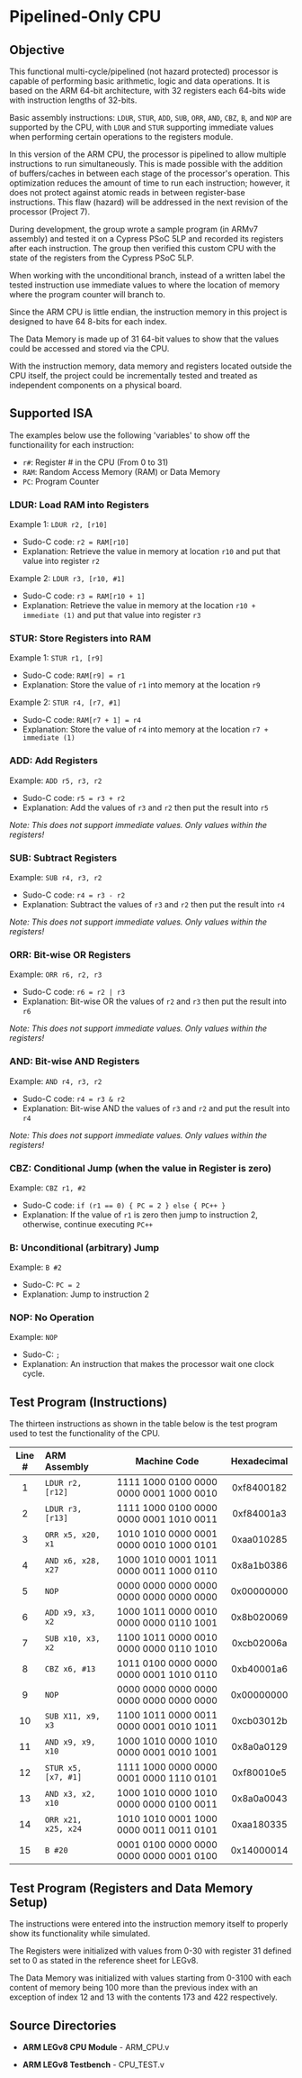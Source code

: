 # Pipelined-Only CPU

## Objective

This functional multi-cycle/pipelined (not hazard protected) processor is capable of performing basic arithmetic, logic and data operations. It is based on the ARM 64-bit architecture, with 32 registers each 64-bits wide with instruction lengths of 32-bits. 

Basic assembly instructions: `LDUR`, `STUR`, `ADD`, `SUB`, `ORR`, `AND`, `CBZ`, `B`, and `NOP` are supported by the CPU, with `LDUR` and `STUR` supporting immediate values when performing certain operations to the registers module.

In this version of the ARM CPU, the processor is pipelined to allow multiple instructions to run simultaneously. This is made possible with the addition of buffers/caches in between each stage of the processor's operation. This optimization reduces the amount of time to run each instruction; however, it does not protect against atomic reads in between register-base instructions. This flaw (hazard) will be addressed in the next revision of the processor (Project 7).

During development, the group wrote a sample program (in ARMv7 assembly) and tested it on a Cypress PSoC 5LP and recorded its registers after each instruction. The group then verified this custom CPU with the state of the registers from the Cypress PSoC 5LP.

When working with the unconditional branch, instead of a written label the tested instruction use immediate values to where the location of memory where the program counter will branch to. 

Since the ARM CPU is little endian, the instruction memory in this project is designed to have 64 8-bits for each index. 

The Data Memory is made up of 31 64-bit values to show that the values could be accessed and stored via the CPU. 

With the instruction memory, data memory and registers located outside the CPU itself, the project could be incrementally tested and treated as independent components on a physical board. 

## Supported ISA

The examples below use the following 'variables' to show off the functionaility for each instruction:

- `r#`: Register # in the CPU (From 0 to 31)
- `RAM`: Random Access Memory (RAM) or Data Memory
- `PC`: Program Counter

### LDUR: Load RAM into Registers

Example 1: `LDUR r2, [r10]`

- Sudo-C code: `r2 = RAM[r10]`
- Explanation: Retrieve the value in memory at location `r10` and put that value into register `r2`

Example 2: `LDUR r3, [r10, #1]`

- Sudo-C code: `r3 = RAM[r10 + 1]`
- Explanation: Retrieve the value in memory at the location `r10 + immediate (1)` and put that value into register `r3`

### STUR: Store Registers into RAM

Example 1: `STUR r1, [r9]`

- Sudo-C code: `RAM[r9] = r1`
- Explanation: Store the value of `r1` into memory at the location `r9`

Example 2: `STUR r4, [r7, #1]`

- Sudo-C code: `RAM[r7 + 1] = r4`
- Explanation: Store the value of `r4` into memory at the location `r7 + immediate (1)`

### ADD: Add Registers

Example: `ADD r5, r3, r2`

- Sudo-C code: `r5 = r3 + r2`
- Explanation: Add the values of `r3` and `r2` then put the result into `r5`

*Note: This does not support immediate values. Only values within the registers!*

### SUB: Subtract Registers

Example: `SUB r4, r3, r2`

- Sudo-C code: `r4 = r3 - r2`
- Explanation: Subtract the values of `r3` and `r2`  then put the result into `r4`

*Note: This does not support immediate values. Only values within the registers!*

### ORR: Bit-wise OR Registers

Example: `ORR r6, r2, r3`

- Sudo-C code: `r6 = r2 | r3`
- Explanation: Bit-wise OR the values of `r2` and `r3` then put the result into `r6`

*Note: This does not support immediate values. Only values within the registers!*

### AND: Bit-wise AND Registers

Example: `AND r4, r3, r2`

- Sudo-C code: `r4 = r3 & r2`
- Explanation: Bit-wise AND the values of `r3` and `r2` and put the result into `r4`

*Note: This does not support immediate values. Only values within the registers!*

### CBZ: Conditional Jump (when the value in Register is zero)

Example: `CBZ r1, #2`

- Sudo-C code: `if (r1 == 0) { PC = 2 } else { PC++ }`
- Explanation: If the value of `r1` is zero then jump to instruction 2, otherwise, continue executing `PC++`

### B: Unconditional (arbitrary) Jump

Example: `B #2`

- Sudo-C: `PC = 2`
- Explanation: Jump to instruction 2

### NOP: No Operation

Example: `NOP`

- Sudo-C: `;`
- Explanation: An instruction that makes the processor wait one clock cycle.

## Test Program (Instructions)

The thirteen instructions as shown in the table below is the test program used to test the functionality of the CPU.

| Line # |      ARM Assembly     |                Machine Code             | Hexadecimal|
|:------:|:----------------------|:---------------------------------------:|:----------:|
|    1   | `LDUR r2, [r12]`    | 1111 1000 0100 0000 0000 0001 1000 0010 | 0xf8400182 |
|    2   | `LDUR r3, [r13]`    | 1111 1000 0100 0000 0000 0001 1010 0011 | 0xf84001a3 |
|    3   | `ORR x5, x20, x1`   | 1010 1010 0000 0001 0000 0010 1000 0101 | 0xaa010285 |
|    4   | `AND x6, x28, x27`  | 1000 1010 0001 1011 0000 0011 1000 0110 | 0x8a1b0386 |
|    5   | `NOP`               | 0000 0000 0000 0000 0000 0000 0000 0000 | 0x00000000 |
|    6   | `ADD x9, x3, x2`    | 1000 1011 0000 0010 0000 0000 0110 1001 | 0x8b020069 |
|    7   | `SUB x10, x3, x2`   | 1100 1011 0000 0010 0000 0000 0110 1010 | 0xcb02006a |
|    8   | `CBZ x6, #13`       | 1011 0100 0000 0000 0000 0001 1010 0110 | 0xb40001a6 |
|    9   | `NOP`               | 0000 0000 0000 0000 0000 0000 0000 0000 | 0x00000000 |
|   10   | `SUB X11, x9, x3`   | 1100 1011 0000 0011 0000 0001 0010 1011 | 0xcb03012b |
|   11   | `AND x9, x9, x10`   | 1000 1010 0000 1010 0000 0001 0010 1001 | 0x8a0a0129 |
|   12   | `STUR x5, [x7, #1]` | 1111 1000 0000 0000 0001 0000 1110 0101 | 0xf80010e5 |
|   13   | `AND x3, x2, x10`   | 1000 1010 0000 1010 0000 0000 0100 0011 | 0x8a0a0043 |
|   14   | `ORR x21, x25, x24` | 1010 1010 0001 1000 0000 0011 0011 0101 | 0xaa180335 |
|   15   | `B #20`             | 0001 0100 0000 0000 0000 0000 0001 0100 | 0x14000014 |

## Test Program (Registers and Data Memory Setup)

The instructions were entered into the instruction memory itself to properly show its functionality while simulated. 

The Registers were initialized with values from 0-30 with register 31 defined set to 0 as stated in the reference sheet for LEGv8. 

The Data Memory was initialized with values starting from 0-3100 with each content of memory being 100 more than the previous index with an exception of index 12 and 13 with the contents 173 and 422 respectively.

## Source Directories

- **ARM LEGv8 CPU Module** - ARM_CPU.v

- **ARM LEGv8 Testbench** - CPU_TEST.v
